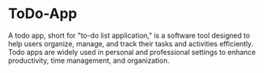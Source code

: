 # ToDo-App
A todo app, short for "to-do list application," is a software tool designed to help users organize, manage, and track their tasks and activities efficiently. Todo apps are widely used in personal and professional settings to enhance productivity, time management, and organization. 
